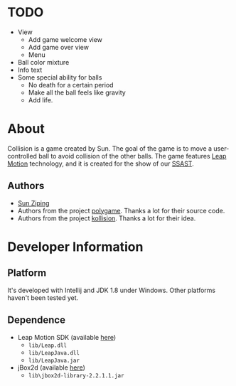 # TODO
* View
  * Add game welcome view
  * Add game over view
  * Menu
* Ball color mixture
* Info text
* Some special ability for balls
  * No death for a certain period
  * Make all the ball feels like gravity
  * Add life.

# About
Collision is a game created by Sun. The goal of the game is to move a user-controlled ball to
avoid collision of the other balls. The game features [Leap Motion](https://www.leapmotion.com/) technology, and
it is created for the show of our [SSAST](http://ssast.org).

## Authors
* [Sun Ziping](http://sunziping.com)
* Authors from the project [polygame](https://github.com/mariosangiorgio/polygame). Thanks a lot for their source code.
* Authors from the project [kollision](https://www.kde.org/applications/games/kollision). Thanks a lot for their idea.

# Developer Information
## Platform
It's developed with Intellij and JDK 1.8 under Windows. Other platforms haven't been tested yet.

## Dependence
* Leap Motion SDK (available [here](https://developer.leapmotion.com/downloads))
  * `lib/Leap.dll`
  * `lib/LeapJava.dll`
  * `lib/LeapJava.jar`
* jBox2d (available [here](https://github.com/jbox2d/jbox2d))
  * `lib\jbox2d-library-2.2.1.1.jar`
